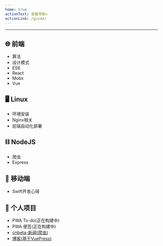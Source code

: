 ```yaml
---
home: true
actionText: 查看导航✈️
actionLink: /guide/
---
```

****
## 🌐 前端

- 算法
- 设计模式
- ES6
- React
- Mobx
- Vue

## 🖥 Linux

- 环境安装
- Nginx相关
- 前端自动化部署

## ⛓ NodeJS

- 爬虫
- Express

## 📱 移动端

- Swift开发心得

## 💊 个人项目

- PWA To-do(正在构建中)
- PWA 便签(正在构建中)
- [cnbeta-新闻(爬虫)](https://news.battleangel.online/)
- [博客(基于VuePress)](https://battleangel.online/)
